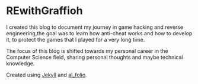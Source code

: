 # REwithGraffioh
I created this blog to document my journey in game hacking and reverse engineering,the goal was to learn how anti-cheat works and how to develop it, to protect the games that I played for a very long time.

The focus of this blog is shifted towards my personal career in the Computer Science field, sharing personal thoughts and maybe technical knowledge.

Created using [Jekyll](https://jekyllrb.com/) and [al_folio](https://github.com/alshedivat/al-folio).
